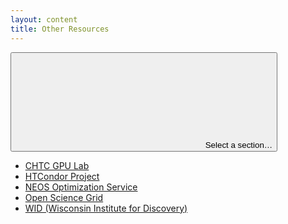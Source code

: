 ```yaml
---
layout: content
title: Other Resources
---
```


<div class="uw-full-row">
<div class="uw-row uw-flex-reverse">

<!-- Body content -->
<div class="uw-col uw-body">
</div>
<aside class="uw-col uw-sidebar">
<button class="uw-button-unstyle uw-side-nav-button"><svg aria-hidden="true" focusable="false"><use xmlns:xlink="http://www.w3.org/1999/xlink" xlink:href="#uw-symbol-caret-down"></use></svg> Select a section…</button>

<!-- Sidebar nav -->
<div class="uw-side-nav">
<ul>
<li>
<a href="{{ '/uw-research-computing/gpu-lab' | relative_url }}">CHTC GPU Lab</a>
</li>
<li>
<a href="http://research.cs.wisc.edu/htcondor/">HTCondor Project</a>
</li>
<li>
<a href="http://www.neos-server.org/">NEOS Optimization Service</a>
</li>
<li>
<a href="http://www.opensciencegrid.org/">Open Science Grid</a>
</li>
<li>
<a href="http://wid.wisc.edu/">WID (Wisconsin Institute for Discovery)</a>
</li>
</ul>
</div>
</aside>
</div>
</div>
